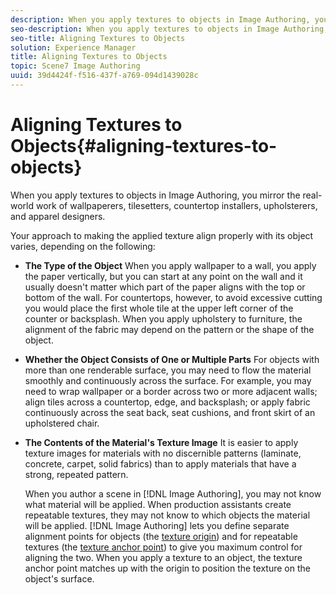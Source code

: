 ```yaml
---
description: When you apply textures to objects in Image Authoring, you mirror the real-world work of wallpaperers, tilesetters, countertop installers, upholsterers, and apparel designers.
seo-description: When you apply textures to objects in Image Authoring, you mirror the real-world work of wallpaperers, tilesetters, countertop installers, upholsterers, and apparel designers.
seo-title: Aligning Textures to Objects
solution: Experience Manager
title: Aligning Textures to Objects
topic: Scene7 Image Authoring
uuid: 39d4424f-f516-437f-a769-094d1439028c
---
```


# Aligning Textures to Objects{#aligning-textures-to-objects}

When you apply textures to objects in Image Authoring, you mirror the real-world work of wallpaperers, tilesetters, countertop installers, upholsterers, and apparel designers.

Your approach to making the applied texture align properly with its object varies, depending on the following:

* **The Type of the Object** When you apply wallpaper to a wall, you apply the paper vertically, but you can start at any point on the wall and it usually doesn't matter which part of the paper aligns with the top or bottom of the wall. For countertops, however, to avoid excessive cutting you would place the first whole tile at the upper left corner of the counter or backsplash. When you apply upholstery to furniture, the alignment of the fabric may depend on the pattern or the shape of the object.

* **Whether the Object Consists of One or Multiple Parts** For objects with more than one renderable surface, you may need to flow the material smoothly and continuously across the surface. For example, you may need to wrap wallpaper or a border across two or more adjacent walls; align tiles across a countertop, edge, and backsplash; or apply fabric continuously across the seat back, seat cushions, and front skirt of an upholstered chair.

* **The Contents of the Material's Texture Image** It is easier to apply texture images for materials with no discernible patterns (laminate, concrete, carpet, solid fabrics) than to apply materials that have a strong, repeated pattern.

  When you author a scene in [!DNL Image Authoring], you may not know what material will be applied. When production assistants create repeatable textures, they may not know to which objects the material will be applied. [!DNL Image Authoring] lets you define separate alignment points for objects (the [texture origin](../../c-vat-rend-pg/c-vat-work-text/c-vat-abt-origin.md#concept-643d030b62fd42a5bf3ce4e4ab9a3a47)) and for repeatable textures (the [texture anchor point](../../c-vat-rend-pg/c-vat-work-text/t-vat-text-anchor-pt.md#task-b74408a9bc9641a090d89e8966e4587b)) to give you maximum control for aligning the two. When you apply a texture to an object, the texture anchor point matches up with the origin to position the texture on the object's surface.

